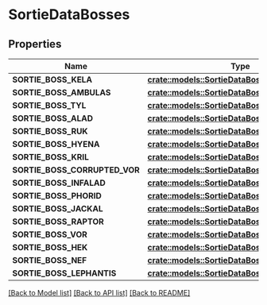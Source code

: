 # SortieDataBosses

## Properties

Name | Type | Description | Notes
------------ | ------------- | ------------- | -------------
**SORTIE_BOSS_KELA** | [**crate::models::SortieDataBossesSortieBossKela**](sortieData_bosses_SORTIE_BOSS_KELA.md) |  | 
**SORTIE_BOSS_AMBULAS** | [**crate::models::SortieDataBossesSortieBossKela**](sortieData_bosses_SORTIE_BOSS_KELA.md) |  | 
**SORTIE_BOSS_TYL** | [**crate::models::SortieDataBossesSortieBossKela**](sortieData_bosses_SORTIE_BOSS_KELA.md) |  | 
**SORTIE_BOSS_ALAD** | [**crate::models::SortieDataBossesSortieBossKela**](sortieData_bosses_SORTIE_BOSS_KELA.md) |  | 
**SORTIE_BOSS_RUK** | [**crate::models::SortieDataBossesSortieBossKela**](sortieData_bosses_SORTIE_BOSS_KELA.md) |  | 
**SORTIE_BOSS_HYENA** | [**crate::models::SortieDataBossesSortieBossKela**](sortieData_bosses_SORTIE_BOSS_KELA.md) |  | 
**SORTIE_BOSS_KRIL** | [**crate::models::SortieDataBossesSortieBossKela**](sortieData_bosses_SORTIE_BOSS_KELA.md) |  | 
**SORTIE_BOSS_CORRUPTED_VOR** | [**crate::models::SortieDataBossesSortieBossKela**](sortieData_bosses_SORTIE_BOSS_KELA.md) |  | 
**SORTIE_BOSS_INFALAD** | [**crate::models::SortieDataBossesSortieBossKela**](sortieData_bosses_SORTIE_BOSS_KELA.md) |  | 
**SORTIE_BOSS_PHORID** | [**crate::models::SortieDataBossesSortieBossKela**](sortieData_bosses_SORTIE_BOSS_KELA.md) |  | 
**SORTIE_BOSS_JACKAL** | [**crate::models::SortieDataBossesSortieBossKela**](sortieData_bosses_SORTIE_BOSS_KELA.md) |  | 
**SORTIE_BOSS_RAPTOR** | [**crate::models::SortieDataBossesSortieBossKela**](sortieData_bosses_SORTIE_BOSS_KELA.md) |  | 
**SORTIE_BOSS_VOR** | [**crate::models::SortieDataBossesSortieBossKela**](sortieData_bosses_SORTIE_BOSS_KELA.md) |  | 
**SORTIE_BOSS_HEK** | [**crate::models::SortieDataBossesSortieBossKela**](sortieData_bosses_SORTIE_BOSS_KELA.md) |  | 
**SORTIE_BOSS_NEF** | [**crate::models::SortieDataBossesSortieBossKela**](sortieData_bosses_SORTIE_BOSS_KELA.md) |  | 
**SORTIE_BOSS_LEPHANTIS** | [**crate::models::SortieDataBossesSortieBossKela**](sortieData_bosses_SORTIE_BOSS_KELA.md) |  | 

[[Back to Model list]](../README.md#documentation-for-models) [[Back to API list]](../README.md#documentation-for-api-endpoints) [[Back to README]](../README.md)


